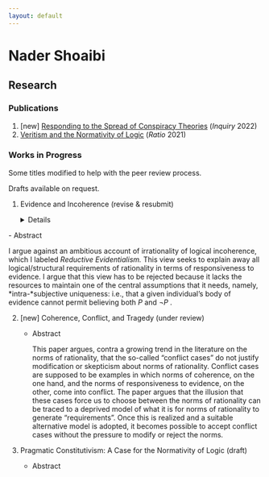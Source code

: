 ```yaml
---
layout: default
---
```


# Nader Shoaibi


## Research

### Publications

1. [new] [Responding to the Spread of Conspiracy Theories](https://www.tandfonline.com/eprint/IP7D4ZP3UM9V6MAYFRFR/full?target=10.1080/0020174X.2022.2126393) (*Inquiry* 2022)
2. [Veritism and the Normativity of Logic](https://philpapers.org/rec/SHOVAT) (*Ratio* 2021)

### Works in Progress

Some titles modified to help with the peer review process. 

Drafts available on request.

1. Evidence and Incoherence (revise & resubmit)
    
    <details>
<summary>- Abstract</summary>

I argue against an ambitious account of irrationality of logical incoherence, which I labeled *Reductive Evidentialism.* This view seeks to explain away all logical/structural requirements of rationality in terms of responsiveness to evidence. I argue that this view has to be rejected because it lacks the resources to maintain one of the central assumptions that it needs, namely, *intra-*subjective uniqueness: i.e., that a given individual’s body of evidence cannot permit believing both $P$ and $\neg P$ .

</details>

        
        
        
2. [new] Coherence, Conflict, and Tragedy (under review)
    - Abstract
        
        This paper argues, contra a growing trend in the literature on the norms of rationality, that the so-called “conflict cases” do not justify modification or skepticism about norms of rationality. Conflict cases are supposed to be examples in which norms of coherence, on the one hand, and the norms of responsiveness to evidence, on the other, come into conflict. The paper argues that the illusion that these cases force us to choose between the norms of rationality can be traced to a deprived model of what it is for norms of rationality to generate “requirements”. Once this is realized and a suitable alternative model is adopted, it becomes possible to accept conflict cases without the pressure to modify or reject the norms.
        
3. Pragmatic Constitutivism: A Case for the Normativity of Logic (draft)
    - Abstract